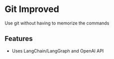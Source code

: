 # Git Improved

Use git without having to memorize the commands


## Features
- Uses LangChain/LangGraph and OpenAI API